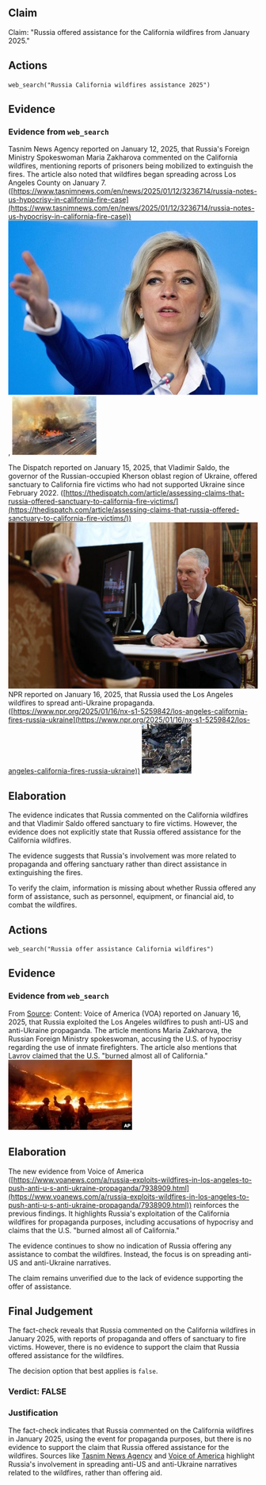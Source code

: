 ## Claim
Claim: "Russia offered assistance for the California wildfires from January 2025."

## Actions
```
web_search("Russia California wildfires assistance 2025")
```

## Evidence
### Evidence from `web_search`
Tasnim News Agency reported on January 12, 2025, that Russia's Foreign Ministry Spokeswoman Maria Zakharova commented on the California wildfires, mentioning reports of prisoners being mobilized to extinguish the fires. The article also noted that wildfires began spreading across Los Angeles County on January 7. ([https://www.tasnimnews.com/en/news/2025/01/12/3236714/russia-notes-us-hypocrisy-in-california-fire-case](https://www.tasnimnews.com/en/news/2025/01/12/3236714/russia-notes-us-hypocrisy-in-california-fire-case)) ![image 4830](media/2025-08-23_13-03-1755954217-459667.jpg), ![image 4831](media/2025-08-23_13-03-1755954217-727789.jpg)

The Dispatch reported on January 15, 2025, that Vladimir Saldo, the governor of the Russian-occupied Kherson oblast region of Ukraine, offered sanctuary to California fire victims who had not supported Ukraine since February 2022. ([https://thedispatch.com/article/assessing-claims-that-russia-offered-sanctuary-to-california-fire-victims/](https://thedispatch.com/article/assessing-claims-that-russia-offered-sanctuary-to-california-fire-victims/)) ![image 4838](media/2025-08-23_13-03-1755954224-138191.jpg) NPR reported on January 16, 2025, that Russia used the Los Angeles wildfires to spread anti-Ukraine propaganda. ([https://www.npr.org/2025/01/16/nx-s1-5259842/los-angeles-california-fires-russia-ukraine](https://www.npr.org/2025/01/16/nx-s1-5259842/los-angeles-california-fires-russia-ukraine)) ![image 4849](media/2025-08-23_13-04-1755954245-538762.jpg)


## Elaboration
The evidence indicates that Russia commented on the California wildfires and that Vladimir Saldo offered sanctuary to fire victims. However, the evidence does not explicitly state that Russia offered assistance for the California wildfires.

The evidence suggests that Russia's involvement was more related to propaganda and offering sanctuary rather than direct assistance in extinguishing the fires.

To verify the claim, information is missing about whether Russia offered any form of assistance, such as personnel, equipment, or financial aid, to combat the wildfires.


## Actions
```
web_search("Russia offer assistance California wildfires")
```

## Evidence
### Evidence from `web_search`
From [Source](https://www.voanews.com/a/russia-exploits-wildfires-in-los-angeles-to-push-anti-u-s-anti-ukraine-propaganda/7938909.html): 
Content: Voice of America (VOA) reported on January 16, 2025, that Russia exploited the Los Angeles wildfires to push anti-US and anti-Ukraine propaganda. The article mentions Maria Zakharova, the Russian Foreign Ministry spokeswoman, accusing the U.S. of hypocrisy regarding the use of inmate firefighters. The article also mentions that Lavrov claimed that the U.S. "burned almost all of California." ![image 2557](media/2025-08-07_20-47-1754599651-560596.jpg)


## Elaboration
The new evidence from Voice of America ([https://www.voanews.com/a/russia-exploits-wildfires-in-los-angeles-to-push-anti-u-s-anti-ukraine-propaganda/7938909.html](https://www.voanews.com/a/russia-exploits-wildfires-in-los-angeles-to-push-anti-u-s-anti-ukraine-propaganda/7938909.html)) reinforces the previous findings. It highlights Russia's exploitation of the California wildfires for propaganda purposes, including accusations of hypocrisy and claims that the U.S. "burned almost all of California."

The evidence continues to show no indication of Russia offering any assistance to combat the wildfires. Instead, the focus is on spreading anti-US and anti-Ukraine narratives.

The claim remains unverified due to the lack of evidence supporting the offer of assistance.


## Final Judgement
The fact-check reveals that Russia commented on the California wildfires in January 2025, with reports of propaganda and offers of sanctuary to fire victims. However, there is no evidence to support the claim that Russia offered assistance for the wildfires.

The decision option that best applies is `false`.


### Verdict: FALSE

### Justification
The fact-check indicates that Russia commented on the California wildfires in January 2025, using the event for propaganda purposes, but there is no evidence to support the claim that Russia offered assistance for the wildfires. Sources like [Tasnim News Agency](https://www.tasnimnews.com/en/news/2025/01/12/3236714/russia-notes-us-hypocrisy-in-california-fire-case) and [Voice of America](https://www.voanews.com/a/russia-exploits-wildfires-in-los-angeles-to-push-anti-u-s-anti-ukraine-propaganda/7938909.html) highlight Russia's involvement in spreading anti-US and anti-Ukraine narratives related to the wildfires, rather than offering aid.
